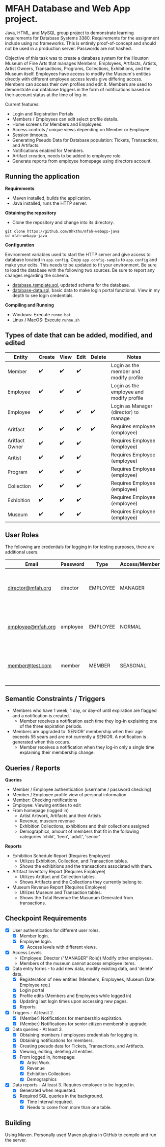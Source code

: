 # MFAH Database and Web App project.

Java, HTML, and MySQL group project to demonstrate learning requirements for Database Systems 3380. Requirements for the assignment include using no frameworks. This is entirely proof-of-concept and should not be used in a production server. Passwords are not hashed.

Objective of this task was to create a database system for the Houston Museum of Fine Arts that manages Members, Employees, Artifacts, Artists, Artist Owners, Transactions, Programs, Collections, Exhibitions, and the Museum itself. Employees have access to modify the Museum's entities directly with different employee access levels give differing access. Members can access their own profiles and edit it. Members are used to demonstrate our database triggers in the form of notifications based on their account status at the time of log-in.

Current features:
- Login and Registration Portals
- Members / Employees can edit select profile details.
- Home screens for Members and Employees.
- Access controls / unique views depending on Member or Employee.
- Session timeouts.
- Generating Pseudo Data for Database population: Tickets, Transactions, and Artifacts.
- Notifications enabled for Members.
- Artifact creation, needs to be added to employee role.
- Generate reports from employee homepage using directors account.

## Running the application

__**Requirements**__
- Maven installed, builds the application.
- Java installed, runs the HTTP server.

__**Obtaining the repository**__
- Clone the repository and change into its directory.

```
git clone https://github.com/Ohkthx/mfah-webapp-java
cd mfah-webapp-java
```

__**Configuration**__

Environment variables used to start the HTTP server and give access to database located in `app.config`. Copy `app.config-sample` to `app.config` and make your edits. This needs to be updated to fit your environment. Be sure to load the database with the following two sources. Be sure to report any changes regarding the schema.

- [database_template.sql](https://github.com/Ohkthx/mfah-webapp-java/blob/main/database_template.sql), updated schema for the database.
- [database-data.sql](https://github.com/Ohkthx/mfah-webapp-java/blob/main/database-data.sql), basic data to make login portal functional. View in my depth to see login credentials.

__**Compiling and Running**__
- Windows: Execute `runme.bat`
- Linux / MacOS: Execute `runme.sh`

## Types of date that can be added, modified, and edited

|Entity|Create|View|Edit|Delete|Notes|
|-|-|-|-|-|-|
|Member|:heavy_check_mark:|:heavy_check_mark:|:heavy_check_mark:||Login as the member and modify profile|
|Employee|:heavy_check_mark:|:heavy_check_mark:|:heavy_check_mark:||Login as the employee and modify profile|
|Employee|:heavy_check_mark:|:heavy_check_mark:|:heavy_check_mark:|:heavy_check_mark:|Login as Manager (director) to manage|
|Aritfact|:heavy_check_mark:|:heavy_check_mark:|:heavy_check_mark:|:heavy_check_mark:|Requires employee (employee)|
|Aritfact Owner|:heavy_check_mark:|:heavy_check_mark:|:heavy_check_mark:||Requires Employee (employee)|
|Aritist|:heavy_check_mark:|:heavy_check_mark:|:heavy_check_mark:||Requires Employee (employee)|
|Program|:heavy_check_mark:|:heavy_check_mark:|:heavy_check_mark:||Requires Employee (employee)|
|Collection|:heavy_check_mark:|:heavy_check_mark:|:heavy_check_mark:||Requires Employee (employee)|
|Exhibition|:heavy_check_mark:|:heavy_check_mark:|:heavy_check_mark:||Requires Employee (employee)|
|Museum|:heavy_check_mark:|:heavy_check_mark:|:heavy_check_mark:||Requires Employee (employee)|

## User Roles

The following are credentials for logging in for testing purposes, there are additional users.

|Email|Password|Type|Access/Membership|Notes|
|-|-|-|-|-|
|director@mfah.org|director|EMPLOYEE|MANAGER|Can do everything employee can, but also edit employees.|
|employee@mfah.org|employee|EMPLOYEE|NORMAL|Normal exmployee view, can edit aspects of the museum.|
|member@test.com|member|MEMBER|SEASONAL|Will demonstrate 2 triggers (Notifcations) after logging in.|

## Semantic Constraints / Triggers
- Members who have 1 week, 1 day, or day-of until expiration are flagged and a notification is created.
    - Member receives a notification each time they log-in explaining one of the three expiration periods.
- Members are upgraded to 'SENIOR' membership when their age exceeds 55 years and are not currently a SENIOR. A notification is generated when this occurs.
    - Member receives a notification when they log-in only a single time explaining their membership change.

## Queries / Reports

__**Queries**__
- Member / Employee authentication (username / password checking)
- Member / Employee profile view of personal information
- Member: Checking notifications
- Employee: Viewing entities to edit
- From homepage (logged in)
    - Artist Artwork, Artifacts and their Artists
    - Revenue, museum revenue
    - Exhibition Collections, exhibitions and their collections assigned
    - Demographics, amount of members that fit in the following categories 'child', 'teen', 'adult', 'senior'

__**Reports**__
- Exhibition Schedule Report (Requires Employee)
    - Utilizes Exhibition, Collection, and Transaction tables.
    - Shows the exhibitions and the transactions associated with them.
- Artifact Inventory Report (Requires Employee)
    - Utilizes Artifact and Collection tables.
    - Shows Artifacts and the Collections they currently belong to.
- Museum Revenue Report (Requires Employee)
    - Utilizes Museum and Transaction tables.
    - Shows the Total Revenue the Musueum Generated from transactions.

## Checkpoint Requirements

- [X] User authentication for different user roles.
    - [X] Member login.
    - [X] Employee login.
        - [X] Access levels with different views.
- [X] Access Levels
    - (Employee: Director ("MANAGER" Role)) Modify other employees.
    - Members of the museum cannot access employee items.
- [X] Data entry forms - to add new data, modify existing data, and 'delete' data.
    - [X] Registeration of new entities (Members, Employees, Museum Date: Employee req.)
    - [X] Login portal 
    - [X] Profile edits (Members and Employees while logged in)
    - [X] Updating last login times upon accessing new pages.
    - [X] Reports.
- [X] Triggers - At least 2.
    - [X] (Member) Notifications for membership expiration.
    - [X] (Member) Notifications for senior citizen membership upgrade.
- [X] Data queries - At least 3.
    - [X] Obtaining members / employees credentials for logging in.
    - [X] Obtaining notifications for members.
    - [X] Creating pseudo data for Tickets, Transactions, and Artifacts.
    - [X] Viewing, editing, deleting all entities.
    - [X] From logged in, homepage:
        - [X] Artist Work
        - [X] Revenue
        - [X] Exhibition Collections
        - [X] Demographics
- [X] Data reports - At least 3. Requires employee to be logged in.
    - [X] Generated when requested.
    - [X] Required SQL queries in the background.
        - [X] Time Interval required.
        - [X] Needs to come from more than one table.

## Building

Using Maven. Personally used Maven plugins in GitHub to compile and run the server.